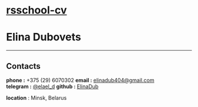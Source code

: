 # [rsschool-cv](https://github.com/ElinaDub/rsschool-cv.git)

# Elina Dubovets

****

## Contacts

 __phone :__ +375 (29) 6070302
 __email :__ elinadub404@gmail.com  
 __telegram :__ [@elael_d](https://web.telegram.org/k/#630350677)
 __github :__ [ElinaDub](https://github.com/ElinaDub)

 __location__ : Minsk, Belarus

